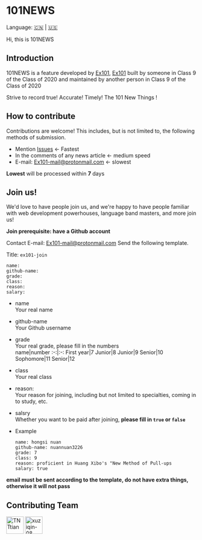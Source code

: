 # 101NEWS

Language: [🇨🇳](README.md) | [🇺🇸](README-en.md)

Hi, this is 101NEWS

## Introduction

101NEWS is a feature developed by [Ex101](https://github.com/BJ101Z), [Ex101](https://github.com/BJ101Z) built by someone in Class 9 of the Class of 2020 and maintained by another person in Class 9 of the Class of 2020

Strive to record true! Accurate! Timely! The 101 New Things ! [](/ "Although most of them are from the 101 micro-signal) crossed out")

## How to contribute

Contributions are welcome! This includes, but is not limited to, the following methods of submission.
- Mention [Issues](https://github.com/BJ101Z/101news/issues) <- Fastest
- In the comments of any news article <- medium speed
- E-mail: [Ex101-mail@protonmail.com](mailto:Ex101-mail@protonmail.com) <- slowest

**Lowest** will be processed within **7** days

## Join us!

We'd love to have people join us, and we're happy to have people familiar with web development powerhouses, language band masters, and more join us!

**Join prerequisite: have a Github account**

Contact E-mail: [Ex101-mail@protonmail.com](mailto:Ex101-mail@protonmail.com) Send the following template.

Title: `ex101-join`

```plain
name: 
github-name: 
grade: 
class: 
reason: 
salary: 
```

- name  
  Your real name
- github-name  
  Your Github username
- grade  
  Your real grade, please fill in the numbers  
  name|number
  :-:|:-:
  First year|7
  Junior|8
  Junior|9
  Senior|10
  Sophomore|11
  Senior|12
- class  
  Your real class
- reason:  
  Your reason for joining, including but not limited to specialties, coming in to study, etc.
- salsry  
  Whether you want to be paid after joining, **please fill in `true` or `false`**
  
- Example
  ```plain
  name: hongsi nuan
  github-name: nuannuan3226
  grade: 7
  class: 9
  reason: proficient in Huang Xibo's "New Method of Pull-ups
  salary: true
  ```

**email must be sent according to the template, do not have extra things, otherwise it will not pass**


## Contributing Team

[<img src="https://avatars3.githubusercontent.com/u/54938112?s=36&v=4" alt="TNTtian" width="46" height="46" align="bottom" />]( https://github.com/TNTtian)
[<img src="https://avatars3.githubusercontent.com/u/75515883?s=36&v=4" alt="xuziqin-08" width="46" height="46" align="bottom" />]( https://github.com/xuziqin-08)
